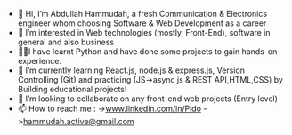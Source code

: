 - 👋 Hi, I’m Abdullah Hammudah, a fresh Communication & Electronics engineer whom choosing Software & Web Development as a career 
- 👀 I’m interested in Web technologies (mostly, Front-End), software in general and also business
- 👨‍💻I have learnt Python and have done some projcets to gain hands-on experience.
- 🌱 I’m currently learning React.js, node.js & express.js, Version Controlling (Git) and practicing (JS->async js & REST API,HTML,CSS) by Building educational projects!
- 💞️ I’m looking to collaborate on any front-end web projects (Entry level)
- 📫 How to reach me :
    ->www.linkedin.com/in/Pido
    ->hammudah.active@gmail.com

<!---
AbdullahHammudah/AbdullahHammudah is a ✨ special ✨ repository because its `README.md` (this file) appears on your GitHub profile.
You can click the Preview link to take a look at your changes.
--->
